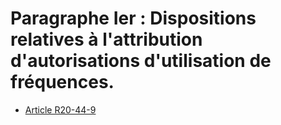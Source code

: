 # Paragraphe Ier : Dispositions relatives à l'attribution d'autorisations d'utilisation de fréquences.

* [Article R20-44-9](./LEGIARTI000006466415.md)
